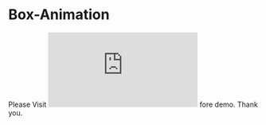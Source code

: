# Box-Animation

Please Visit ![here](https://bhatvinayak.github.io/Box-Animation/index.html) fore demo.
Thank you.
